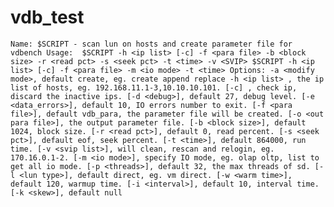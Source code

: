 # vdb_test
`
Name:
    $SCRIPT - scan lun on hosts and create parameter file for vdbench
Usage: 
    $SCRIPT -h <ip list> [-c] -f <para file> -b <block size> -r <read pct> -s <seek pct> -t <time> -v <SVIP>
    $SCRIPT -h <ip list> [-c] -f <para file> -m <io mode> -t <time>
Options:
    -a <modify mode>, default create, eg. create append replace
    -h <ip list> , the ip list of hosts, eg. 192.168.11.1-3,10.10.10.101.
    [-c] , check ip, discard the inactive ips.
    [-d <debug>], default 27, debug level.
    [-e <data_errors>], default 10, IO errors number to exit.
    [-f <para file>], default vdb_para, the parameter file will be created.
    [-o <out para file>], the output parameter file.
    [-b <block size>], default 1024, block size.
    [-r <read pct>], default 0, read percent.
    [-s <seek pct>], default eof, seek percent.
    [-t <time>], default 864000, run time.
    [-v <svip list>], will clean, rescan and relogin, eg. 170.16.0.1-2.
    [-m <io mode>], specify IO mode, eg. olap oltp, list to get all io mode.
    [-p <threads>], default 32, the max threads of sd.
    [-l <lun type>], default direct, eg. vm direct.
    [-w <warm time>], default 120, warmup time.
    [-i <interval>], default 10, interval time.
    [-k <skew>], default null
`
